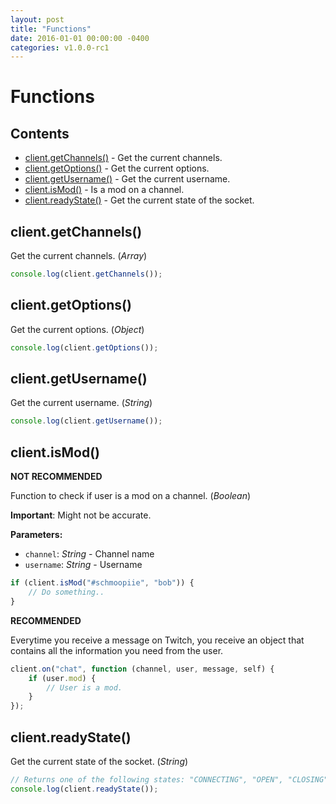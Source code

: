 ```yaml
---
layout: post
title: "Functions"
date: 2016-01-01 00:00:00 -0400
categories: v1.0.0-rc1
---
```

# Functions

## Contents

- [client.getChannels()](#clientgetchannels) - Get the current channels.
- [client.getOptions()](#clientgetoptions) - Get the current options.
- [client.getUsername()](#clientgetusername) - Get the current username.
- [client.isMod()](#clientismod) - Is a mod on a channel.
- [client.readyState()](#clientreadystate) - Get the current state of the socket.

## client.getChannels()

Get the current channels. (_Array_)

~~~ javascript
console.log(client.getChannels());
~~~

## client.getOptions()

Get the current options. (_Object_)

~~~ javascript
console.log(client.getOptions());
~~~

## client.getUsername()

Get the current username. (_String_)

~~~ javascript
console.log(client.getUsername());
~~~

## client.isMod()

**NOT RECOMMENDED**

Function to check if user is a mod on a channel. (_Boolean_)

**Important**: Might not be accurate.

**Parameters:**

- ``channel``: _String_ - Channel name
- ``username``: _String_ - Username

~~~ javascript
if (client.isMod("#schmoopiie", "bob")) {
    // Do something..
}
~~~

**RECOMMENDED**

Everytime you receive a message on Twitch, you receive an object that contains all the information you need from the user.

~~~ javascript
client.on("chat", function (channel, user, message, self) {
    if (user.mod) {
        // User is a mod.
    }
});
~~~

## client.readyState()

Get the current state of the socket. (_String_)

~~~ javascript
// Returns one of the following states: "CONNECTING", "OPEN", "CLOSING" or "CLOSED".
console.log(client.readyState());
~~~
